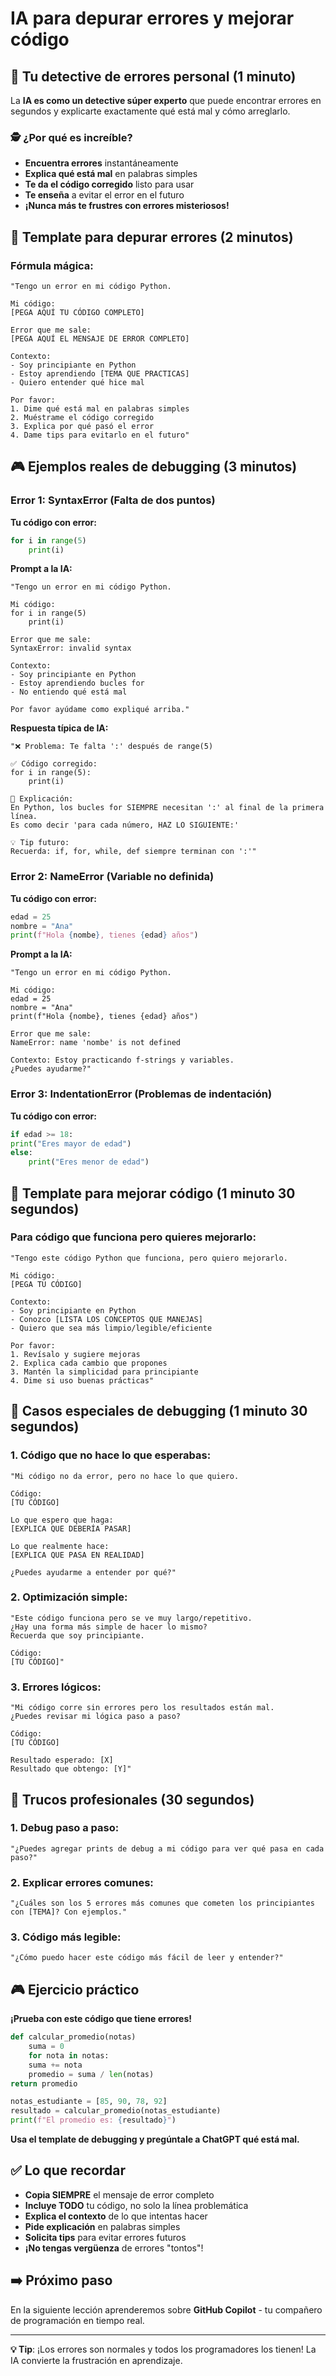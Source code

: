 # IA para depurar errores y mejorar código

## 🔧 Tu detective de errores personal (1 minuto)

La **IA es como un detective súper experto** que puede encontrar errores en segundos y explicarte exactamente qué está mal y cómo arreglarlo.

### 🕵️ ¿Por qué es increíble?

- **Encuentra errores** instantáneamente
- **Explica qué está mal** en palabras simples
- **Te da el código corregido** listo para usar
- **Te enseña** a evitar el error en el futuro
- **¡Nunca más te frustres con errores misteriosos!**

## 🚨 Template para depurar errores (2 minutos)

### **Fórmula mágica:**

```
"Tengo un error en mi código Python.

Mi código:
[PEGA AQUÍ TU CÓDIGO COMPLETO]

Error que me sale:
[PEGA AQUÍ EL MENSAJE DE ERROR COMPLETO]

Contexto:
- Soy principiante en Python
- Estoy aprendiendo [TEMA QUE PRACTICAS]
- Quiero entender qué hice mal

Por favor:
1. Dime qué está mal en palabras simples
2. Muéstrame el código corregido
3. Explica por qué pasó el error
4. Dame tips para evitarlo en el futuro"
```

## 🎮 Ejemplos reales de debugging (3 minutos)

### **Error 1: SyntaxError (Falta de dos puntos)**

**Tu código con error:**

```python
for i in range(5)
    print(i)
```

**Prompt a la IA:**

```
"Tengo un error en mi código Python.

Mi código:
for i in range(5)
    print(i)

Error que me sale:
SyntaxError: invalid syntax

Contexto:
- Soy principiante en Python
- Estoy aprendiendo bucles for
- No entiendo qué está mal

Por favor ayúdame como expliqué arriba."
```

**Respuesta típica de IA:**

```
"❌ Problema: Te falta ':' después de range(5)

✅ Código corregido:
for i in range(5):
    print(i)

🧠 Explicación:
En Python, los bucles for SIEMPRE necesitan ':' al final de la primera línea.
Es como decir 'para cada número, HAZ LO SIGUIENTE:'

💡 Tip futuro:
Recuerda: if, for, while, def siempre terminan con ':'"
```

### **Error 2: NameError (Variable no definida)**

**Tu código con error:**

```python
edad = 25
nombre = "Ana"
print(f"Hola {nombe}, tienes {edad} años")
```

**Prompt a la IA:**

```
"Tengo un error en mi código Python.

Mi código:
edad = 25
nombre = "Ana"
print(f"Hola {nombe}, tienes {edad} años")

Error que me sale:
NameError: name 'nombe' is not defined

Contexto: Estoy practicando f-strings y variables.
¿Puedes ayudarme?"
```

### **Error 3: IndentationError (Problemas de indentación)**

**Tu código con error:**

```python
if edad >= 18:
print("Eres mayor de edad")
else:
    print("Eres menor de edad")
```

## 🔄 Template para mejorar código (1 minuto 30 segundos)

### **Para código que funciona pero quieres mejorarlo:**

```
"Tengo este código Python que funciona, pero quiero mejorarlo.

Mi código:
[PEGA TU CÓDIGO]

Contexto:
- Soy principiante en Python
- Conozco [LISTA LOS CONCEPTOS QUE MANEJAS]
- Quiero que sea más limpio/legible/eficiente

Por favor:
1. Revísalo y sugiere mejoras
2. Explica cada cambio que propones
3. Mantén la simplicidad para principiante
4. Dime si uso buenas prácticas"
```

## 🎯 Casos especiales de debugging (1 minuto 30 segundos)

### **1. Código que no hace lo que esperabas:**

```
"Mi código no da error, pero no hace lo que quiero.

Código:
[TU CÓDIGO]

Lo que espero que haga:
[EXPLICA QUE DEBERÍA PASAR]

Lo que realmente hace:
[EXPLICA QUE PASA EN REALIDAD]

¿Puedes ayudarme a entender por qué?"
```

### **2. Optimización simple:**

```
"Este código funciona pero se ve muy largo/repetitivo.
¿Hay una forma más simple de hacer lo mismo?
Recuerda que soy principiante.

Código:
[TU CÓDIGO]"
```

### **3. Errores lógicos:**

```
"Mi código corre sin errores pero los resultados están mal.
¿Puedes revisar mi lógica paso a paso?

Código:
[TU CÓDIGO]

Resultado esperado: [X]
Resultado que obtengo: [Y]"
```

## 🚀 Trucos profesionales (30 segundos)

### **1. Debug paso a paso:**

```
"¿Puedes agregar prints de debug a mi código para ver qué pasa en cada paso?"
```

### **2. Explicar errores comunes:**

```
"¿Cuáles son los 5 errores más comunes que cometen los principiantes con [TEMA]? Con ejemplos."
```

### **3. Código más legible:**

```
"¿Cómo puedo hacer este código más fácil de leer y entender?"
```

## 🎮 Ejercicio práctico

**¡Prueba con este código que tiene errores!**

```python
def calcular_promedio(notas)
    suma = 0
    for nota in notas:
    suma += nota
    promedio = suma / len(notas)
return promedio

notas_estudiante = [85, 90, 78, 92]
resultado = calcular_promedio(notas_estudiante)
print(f"El promedio es: {resultado}")
```

**Usa el template de debugging y pregúntale a ChatGPT qué está mal.**

## ✅ Lo que recordar

- **Copia SIEMPRE** el mensaje de error completo
- **Incluye TODO** tu código, no solo la línea problemática
- **Explica el contexto** de lo que intentas hacer
- **Pide explicación** en palabras simples
- **Solicita tips** para evitar errores futuros
- **¡No tengas vergüenza** de errores "tontos"!

## ➡️ Próximo paso

En la siguiente lección aprenderemos sobre **GitHub Copilot** - tu compañero de programación en tiempo real.

---

**💡 Tip**: ¡Los errores son normales y todos los programadores los tienen! La IA convierte la frustración en aprendizaje.
